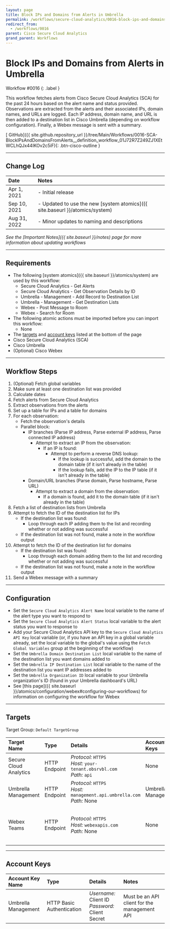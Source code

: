 ```yaml
---
layout: page
title: Block IPs and Domains from Alerts in Umbrella
permalink: /workflows/secure-cloud-analytics/0016-block-ips-and-domains-umbrella
redirect_from:
  - /workflows/0016
parent: Cisco Secure Cloud Analytics
grand_parent: Workflows
---
```


# Block IPs and Domains from Alerts in Umbrella
<div markdown="1">
Workflow #0016
{: .label }
</div>

This workflow fetches alerts from Cisco Secure Cloud Analytics (SCA) for the past 24 hours based on the alert name and status provided. Observations are extracted from the alerts and their associated IPs, domain names, and URLs are logged. Each IP address, domain name, and URL is then added to a destination list in Cisco Umbrella (depending on workflow configuration). Finally, a Webex message is sent with a summary.

[<i class="fab fa-github mr-1"></i> GitHub]({{ site.github.repository_url }}/tree/Main/Workflows/0016-SCA-BlockIPsAndDomainsFromAlerts__definition_workflow_01J72R7Z249ZJ1XEtWCLhQJx44IKOv2c5iF){: .btn-cisco-outline }

---

## Change Log

| Date | Notes |
|:-----|:------|
| Apr 1, 2021 | - Initial release |
| Sep 10, 2021 | - Updated to use the new [system atomics]({{ site.baseurl }}/atomics/system) |
| Aug 31, 2022 | - Minor updates to naming and descriptions |

_See the [Important Notes]({{ site.baseurl }}/notes) page for more information about updating workflows_

---

## Requirements
* The following [system atomics]({{ site.baseurl }}/atomics/system) are used by this workflow:
	* Secure Cloud Analytics - Get Alerts
	* Secure Cloud Analytics - Get Observation Details by ID
	* Umbrella - Management - Add Record to Destination List
	* Umbrella - Management - Get Destination Lists
	* Webex - Post Message to Room
	* Webex - Search for Room
* The following atomic actions must be imported before you can import this workflow:
	* None
* The [targets](#targets) and [account keys](#account-keys) listed at the bottom of the page
* Cisco Secure Cloud Analytics (SCA)
* Cisco Umbrella
* (Optional) Cisco Webex

---

## Workflow Steps
1. (Optional) Fetch global variables
1. Make sure at least one destination list was provided
1. Calculate dates
1. Fetch alerts from Secure Cloud Analytics
1. Extract observations from the alerts
1. Set up a table for IPs and a table for domains
1. For each observation:
	* Fetch the observation's details
	* Parallel block:
		* IP branches (Parse IP address, Parse external IP address, Parse connected IP address)
			* Attempt to extract an IP from the observation:
				* If an IP is found:
					* Attempt to perform a reverse DNS lookup:
						* If the lookup is successful, add the domain to the domain table (if it isn't already in the table)
						* If the lookup fails, add the IP to the IP table (if it isn't already in the table)
		* Domain/URL branches (Parse domain, Parse hostname, Parse URL)
			* Attempt to extract a domain from the observation:
				* If a domain is found, add it to the domain table (if it isn't already in the table)
1. Fetch a list of destination lists from Umbrella
1. Attempt to fetch the ID of the destination list for IPs
	* If the destination list was found:
		* Loop through each IP adding them to the list and recording whether or not adding was successful
	* If the destination list was not found, make a note in the workflow output
1. Attempt to fetch the ID of the destination list for domains
	* If the destination list was found:
		* Loop through each domain adding them to the list and recording whether or not adding was successful
	* If the destination list was not found, make a note in the workflow output
1. Send a Webex message with a summary

---

## Configuration
* Set the `Secure Cloud Analytics Alert Name` local variable to the name of the alert type you want to respond to
* Set the `Secure Cloud Analytics Alert Status` local variable to the alert status you want to response to
* Add your Secure Cloud Analytics API key to the `Secure Cloud Analytics API Key` local variable (or, if you have an API key in a global variable already, set the local variable to the global's value using the `Fetch Global Variables` group at the beginning of the workflow)
* Set the `Umbrella Domain Destination List` local variable to the name of the destination list you want domains added to
* Set the `Umbrella IP Destination List` local variable to the name of the destination list you want IP addresses added to
* Set the `Umbrella Organization ID` local variable to your Umbrella organization's ID (found in your Umbrella dashboard's URL)
* See [this page]({{ site.baseurl }}/atomics/configuration/webex#configuring-our-workflows) for information on configuring the workflow for Webex

---

## Targets
Target Group: `Default TargetGroup`

| Target Name | Type | Details | Account Keys | Notes |
|:------------|:-----|:--------|:-------------|:------|
| Secure Cloud Analytics | HTTP Endpoint | _Protocol:_ `HTTPS`<br />_Host:_ `your-tenant.obsrvbl.com`<br />_Path:_ `api` | None | |
| Umbrella Management | HTTP Endpoint | _Protocol:_ `HTTPS`<br />_Host:_ `management.api.umbrella.com`<br />_Path:_ None | Umbrella Management | |
| Webex Teams | HTTP Endpoint | _Protocol:_ `HTTPS`<br />_Host:_ `webexapis.com`<br />_Path:_ None | None | Not necessary if Webex activities are removed |

---

## Account Keys

| Account Key Name | Type | Details | Notes |
|:-----------------|:-----|:--------|:------|
| Umbrella Management | HTTP Basic Authentication | _Username:_ Client ID<br />_Password:_ Client Secret | Must be an API client for the management API |
